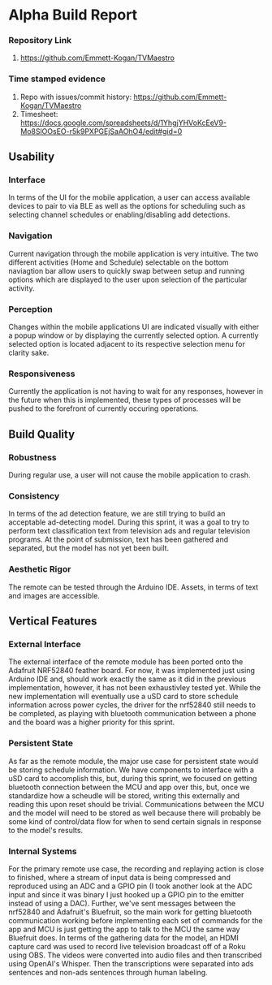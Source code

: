 # Alpha Build Report

### Repository Link
1. https://github.com/Emmett-Kogan/TVMaestro

### Time stamped evidence
1. Repo with issues/commit history: https://github.com/Emmett-Kogan/TVMaestro
2. Timesheet: https://docs.google.com/spreadsheets/d/1YhgjYHVoKcEeV9-Mo8SlOOsEO-r5k9PXPGEjSaAOhO4/edit#gid=0

## Usability

### Interface
In terms of the UI for the mobile application, a user can access available devices to pair to via BLE as well as the options for scheduling such as selecting channel schedules or enabling/disabling add detections.
### Navigation
Current navigation through the mobile application is very intuitive. The two different activities (Home and Schedule) selectable on the bottom naviagtion bar allow users to quickly swap between setup and running options which are displayed to the user upon selection of the particular activity.
### Perception
Changes within the mobile applications UI are indicated visually with either a popup window or by displaying the currently selected option. A currently selected option is located adjacent to its respective selection menu for clarity sake. 
### Responsiveness
Currently the application is not having to wait for any responses, however in the future when this is implemented, these types of processes will be pushed to the forefront of currently occuring operations.
## Build Quality

### Robustness
During regular use, a user will not cause the mobile application to crash.
### Consistency
In terms of the ad detection feature, we are still trying to build an acceptable ad-detecting model. During this sprint, it was a goal to try to perform text classification text from television ads and regular television programs. At the point of submission, text has been gathered and separated, but the model has not yet been built.
### Aesthetic Rigor
The remote can be tested through the Arduino IDE. Assets, in terms of text and images are accessible.
## Vertical Features

### External Interface
The external interface of the remote module has been ported onto the Adafruit NRF52840 feather board. For now, it was implemented just using Arduino IDE and, should work exactly the same as it did in the previous implementation, however, it has not been exhaustivley tested yet. While the new implementation will eventually use a uSD card to store schedule information across power cycles, the driver for the nrf52840 still needs to be completed, as playing with bluetooth communication between a phone and the board was a higher priority for this sprint.

### Persistent State
As far as the remote module, the major use case for persistent state would be storing schedule information. We have components to interface with a uSD card to accomplish this, but, during this sprint, we focused on getting bluetooth connection between the MCU and app over this, but, once we standardize how a scheudle will be stored, writing this externally and reading this upon reset should be trivial. Communications between the MCU and the model will need to be stored as well because there will probably be some kind of control/data flow for when to send certain signals in response to the model's results. 

### Internal Systems
For the primary remote use case, the recording and replaying action is close to finished, where a stream of input data is being compressed and reproduced using an ADC and a GPIO pin (I took another look at the ADC input and since it was binary I just hooked up a GPIO pin to the emitter instead of using a DAC). Further, we've sent messages between the nrf52840 and Adafruit's Bluefruit, so the main work for getting bluetooth communication working before implementing each set of commands for the app and MCU is just getting the app to talk to the MCU the same way Bluefruit does. In terms of the gathering data for the model, an HDMI capture card was used to record live television broadcast off of a Roku using OBS. The videos were converted into audio files and then transcribed using OpenAI's Whisper. Then the transcriptions were separated into ads sentences and non-ads sentences through human labeling.
